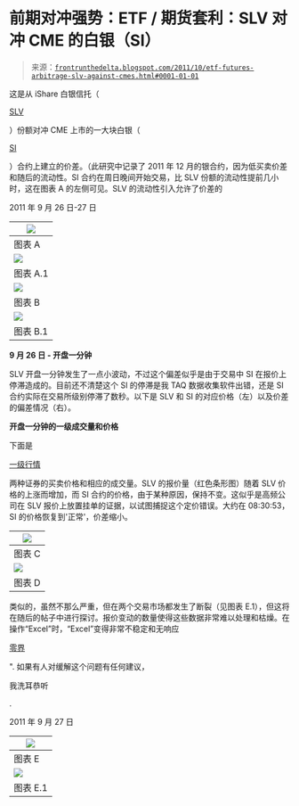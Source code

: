 <!--yml

category: 未分类

date: 2024-05-12 23:32:31

-->

# 前期对冲强势：ETF / 期货套利：SLV 对冲 CME 的白银（SI）

> 来源：[`frontrunthedelta.blogspot.com/2011/10/etf-futures-arbitrage-slv-against-cmes.html#0001-01-01`](https://frontrunthedelta.blogspot.com/2011/10/etf-futures-arbitrage-slv-against-cmes.html#0001-01-01)

这是从 iShare 白银信托（

[SLV](http://us.ishares.com/product_info/fund/overview/SLV.htm)

）份额对冲 CME 上市的一大块白银（

[SI](http://www.cmegroup.com/trading/metals/precious/silver_contract_specifications.html)

）合约上建立的价差。（此研究中记录了 2011 年 12 月的银合约，因为低买卖价差和随后的流动性。SI 合约在周日晚间开始交易，比 SLV 份额的流动性提前几小时，这在图表 A 的左侧可见。SLV 的流动性引入允许了价差的

2011 年 9 月 26 日-27 日

| ![](https://blogger.googleusercontent.com/img/b/R29vZ2xl/AVvXsEiccSkioWup4O87KyerTwUZrCUKPNS15zzclqGBzly1BW6xUMRH9mV_rFY0BhVfp_g6eOYkaE21_fz6LTKH9Sz-oyyLVhX3DZzDfGwffPk6xICpWE9BG3tl40kbH7uheGL9eLJUX__uyvU/s1600/si_slv_sept25-27_outrights.png) |
| --- |
| 图表 A |   |
| ![](https://blogger.googleusercontent.com/img/b/R29vZ2xl/AVvXsEgk1xv50Y8Z0EOq4oHaCRviTXhyphenhyphenshwuy5o7vAr6JVDJy5LqVHvJLc95zigfActWl1-SjbgNdgcje7o3JUr-qEEvkKH3ThXMHl3rfc_xyGKYfN_JbzWYWowcu-qXYaVpaO2Nt3edTQFPieI/s1600/si_slv_sept25-27_spread.png) |
| 图表 A.1 |
| ![](https://blogger.googleusercontent.com/img/b/R29vZ2xl/AVvXsEjRWsCGzy0QTvhv39tEsnpet9HzdWcsdAYc20WgeT1fzP8Ilet8y1iLn4pjRQmxPk5VZiJhXOhJebCt3uezQoESYkyc0kAM_CNL8d-1bNJbjN1z2U1n_FgeqM3ikzfhHtk7ATNE_m4vyw8/s1600/si_slv_sept26_outright.png) |
| 图表 B |
| ![](https://blogger.googleusercontent.com/img/b/R29vZ2xl/AVvXsEhgmC3dxu_xav3sEGhpQpkCoEk-2847Juwa8sj7rzTCLTB1sCQ7uKmOUNsOAZpbHQasPbJYfyzV-HqTdoOs3C_rGR5BvrmOK5Vnt_3HSU904At0Rk63W94vOEqPOtKJwi4rCzMa9Yo2Rgs/s1600/si_slv_sept26_spread.png) |
| 图表 B.1 |

**9 月 26 日 - 开盘一分钟**

SLV 开盘一分钟发生了一点小波动，不过这个偏差似乎是由于交易中 SI 在报价上停滞造成的。目前还不清楚这个 SI 的停滞是我 TAQ 数据收集软件出错，还是 SI 合约实际在交易所级别停滞了数秒。以下是 SLV 和 SI 的对应价格（左）以及价差的偏差情况（右）。

**开盘一分钟的一级成交量和价格**

下面是

[一级行情](http://en.wikipedia.org/wiki/Financial_quote#Level_1_Access)

两种证券的买卖价格和相应的成交量。SLV 的报价量（红色条形图）随着 SLV 价格的上涨而增加，而 SI 合约的价格，由于某种原因，保持不变。这似乎是高频公司在 SLV 报价上放置挂单的证据，以试图捕捉这个定价错误。大约在 08:30:53，SI 的价格恢复到'正常'，价差缩小。

| ![](https://blogger.googleusercontent.com/img/b/R29vZ2xl/AVvXsEiFOV_yhoQ2VHYQVEOGis5gbM-CiWcm_QQrjxthyoNz77OUDiHf6Kt-DXYA6UOxodrLB5ZhT0Y1enHYtXaymtXz8fKslv6ajZImOebj-_kqwFVZgl_kQXp6tyrTnBTWvrbDnlPURSFhSLg/s1600/si_slv_sept26_830-831_volumes+price.png) |
| --- |
| 图表 C |
| ![](https://blogger.googleusercontent.com/img/b/R29vZ2xl/AVvXsEjTyoCOZB5O-GLBBtRV8V_y-pFC4vUOuD8rkCCJGql2TQXmZbuRYQYiomN3Va_hSxPNRivTaYy3MKvdZF1rTjFGiPqZxdiu7B6j3xmj_1dWLrobC1GOboO0fhwz7JMy5EkJ-C8OHrbm_5A/s1600/si_sept26_830-831+volumes+price.png) |
| 图表 D |

类似的，虽然不那么严重，但在两个交易市场都发生了断裂（见图表 E.1），但这将在随后的帖子中进行探讨。报价变动的数量使得这些数据非常难以处理和枯燥。在操作“Excel”时，“Excel”变得非常不稳定和无响应

[零界](http://frontrunthedelta.blogspot.com/2011/09/last-row-of-excel.html)

". 如果有人对缓解这个问题有任何建议，

我洗耳恭听

.

2011 年 9 月 27 日

| ![](https://blogger.googleusercontent.com/img/b/R29vZ2xl/AVvXsEhYkYpWSaOVga1oRpz2pDlgKVBcRes5BS0Od6hh7ZAJANe3eXi-PoTXbouJWs0LC5WHRp8Z2cFReyMRt5g-bHG9xz2Amuw14yoj_sKEtDsqGPAp3ma8_xBtaB0DXpvRUdUOrp8NFwTtIu4/s1600/si_slv_sept27_outrights.png) |
| --- |
| 图表 E |
| ![](https://blogger.googleusercontent.com/img/b/R29vZ2xl/AVvXsEh_xlDIx5W6PkslVCInE7Hx_oa5seAjpwW3hPbLxoZ_rFZ0zmiBpP7Iwf1aIjhX0l4UsbooHIhpz-eOBW9Zo509V5SnWDWRA_-o4cjiVWDSVpf8-MM8ch1QnDy_geDFpuMOlXprdch_rjU/s1600/si_slv_sept27_spread.png) |
| 图表 E.1 |
